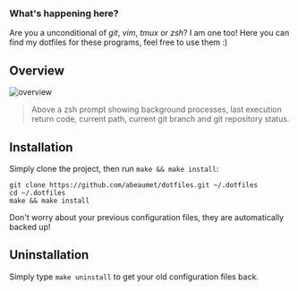### What's happening here?

Are you a unconditional of _git_, _vim_, _tmux_ or _zsh_? I am one too! Here you can find my dotfiles for these programs, feel free to use them :)

## Overview

![overview](http://beaumet.me/dotfiles/images/overview.png)

> Above a zsh prompt showing background processes, last execution return code, current path, current git branch and git repository status.

## Installation

Simply clone the project, then run `make && make install`:

    git clone https://github.com/abeaumet/dotfiles.git ~/.dotfiles
    cd ~/.dotfiles
    make && make install

Don't worry about your previous configuration files, they are automatically backed up!

## Uninstallation

Simply type `make uninstall` to get your old configuration files back.
